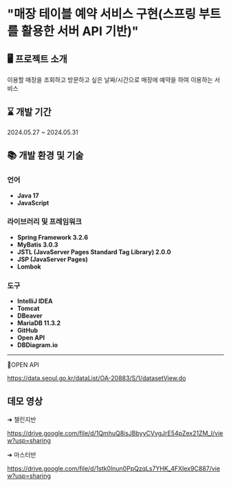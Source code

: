 # "매장 테이블 예약 서비스 구현(스프링 부트를 활용한 서버 API 기반)"


## 🖥️ 프로젝트 소개

이용할 매장을 조회하고 방문하고 싶은 날짜/시간으로 매장에 예약을 하여 이용하는 서비스


## ⌛️ 개발 기간
2024.05.27 ~ 2024.05.31

## 📚 개발 환경 및 기술

### 언어

- **Java 17**
- **JavaScript**

### 라이브러리 및 프레임워크

- **Spring Framework 3.2.6**
- **MyBatis 3.0.3**
- **JSTL (JavaServer Pages Standard Tag Library) 2.0.0**
- **JSP (JavaServer Pages)**
- **Lombok**

### 도구

- **IntelliJ IDEA**
- **Tomcat**
- **DBeaver**
- **MariaDB 11.3.2**
- **GitHub**
- **Open API**
- **DBDiagram.io**

------
🔗OPEN API

<https://data.seoul.go.kr/dataList/OA-20883/S/1/datasetView.do>

## 데모 영상

➜ 챌린지반

<https://drive.google.com/file/d/1QmhuQ8isJBbyyCVvgJrE54pZex21ZM_I/view?usp=sharing>

➜ 마스터반

<https://drive.google.com/file/d/1stk0lnun0PpQzqLs7YHK_4FXIex9C887/view?usp=sharing>






